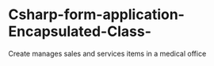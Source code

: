 # Csharp-form-application-Encapsulated-Class-
Create  manages sales and services items in a medical office

